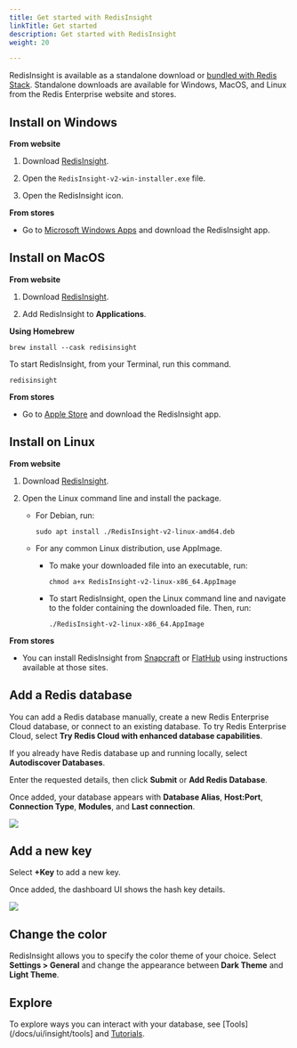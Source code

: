 ```yaml
---
title: Get started with RedisInsight
linkTitle: Get started
description: Get started with RedisInsight
weight: 20

---
```


RedisInsight is available as a standalone download or [bundled with Redis Stack](/docs/stack/get-started/install). 
Standalone downloads are available for Windows, MacOS, and Linux from the Redis Enterprise website and stores.

## Install on Windows

**From website**

1. Download [RedisInsight](https://redis.com/redis-enterprise/redis-insight). 

1. Open the `RedisInsight-v2-win-installer.exe` file.

1. Open the RedisInsight icon.

**From stores**

* Go to [Microsoft Windows Apps](https://apps.microsoft.com/store/detail/redisinsight/XP8K1GHCB0F1R2) and download the RedisInsight app.

## Install on MacOS

**From website**

1. Download [RedisInsight](https://redis.com/redis-enterprise/redis-insight). 

1. Add RedisInsight to **Applications**. 

**Using Homebrew**

```
brew install --cask redisinsight
```

To start RedisInsight, from your Terminal, run this command.

```
redisinsight
``` 

**From stores**

* Go to [Apple Store](https://apps.apple.com/us/app/redisinsight/id6446987963) and download the RedisInsight app.


## Install on Linux

**From website**

1. Download [RedisInsight](https://redis.com/redis-enterprise/redis-insight). 

1. Open the Linux command line and install the package. 

   * For Debian, run:

     ```
     sudo apt install ./RedisInsight-v2-linux-amd64.deb
     ```

   * For any common Linux distribution, use AppImage. 
     - To make your downloaded file into an executable, run:

        ```
        chmod a+x RedisInsight-v2-linux-x86_64.AppImage
        ```

     - To start RedisInsight, open the Linux command line and navigate to the folder containing the downloaded file. Then, run:

       ```
       ./RedisInsight-v2-linux-x86_64.AppImage
       ```

**From stores**

* You can install RedisInsight from [Snapcraft](https://snapcraft.io/redisinsight) or [FlatHub](https://flathub.org/apps/details/com.redis.RedisInsight) using instructions available at those sites.

## Add a Redis database

You can add a Redis database manually, create a new Redis Enterprise Cloud database, or connect to an existing database. To try Redis Enterprise Cloud, select **Try Redis Cloud with enhanced database capabilities**.

If you already have Redis database up and running locally, select **Autodiscover Databases**.

Enter the requested details, then click **Submit** or **Add Redis Database**.

Once added, your database appears with **Database Alias**, **Host:Port**, **Connection Type**, **Modules**, and **Last connection**.

<img src="../images/add_database.png">

## Add a new key

Select **+Key** to add a new key.

Once added, the dashboard UI shows the hash key details.

<img src="../images/add_key.png">

## Change the color

RedisInsight allows you to specify the color theme of your choice. Select **Settings > General** and change the appearance between **Dark Theme** and **Light Theme**.

## Explore

To explore ways you can interact with your database, see [Tools](/docs/ui/insight/tools] and [Tutorials](/docs/ui/insight/tutorials).
